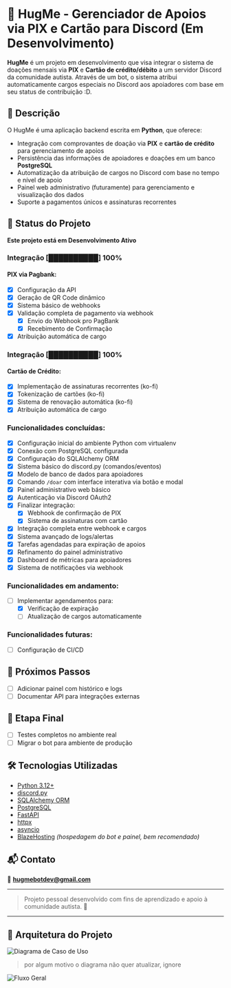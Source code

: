 # 🤗 HugMe - Gerenciador de Apoios via PIX e Cartão para Discord (Em Desenvolvimento)

**HugMe** é um projeto em desenvolvimento que visa integrar o sistema de doações mensais via **PIX** e **Cartão de crédito/débito** a um servidor Discord da comunidade autista. Através de um bot, o sistema atribui automaticamente cargos especiais no Discord aos apoiadores com base em seu status de contribuição \:D.

## 📌 Descrição
O HugMe é uma aplicação backend escrita em **Python**, que oferece:
- Integração com comprovantes de doação via **PIX** e **cartão de crédito** para gerenciamento de apoios
- Persistência das informações de apoiadores e doações em um banco **PostgreSQL**
- Automatização da atribuição de cargos no Discord com base no tempo e nível de apoio
- Painel web administrativo (futuramente) para gerenciamento e visualização dos dados
- Suporte a pagamentos únicos e assinaturas recorrentes

## 🚧 Status do Projeto
**Este projeto está em Desenvolvimento Ativo**

### Integração [██████████] **100%**
#### PIX via Pagbank:
- [x] Configuração da API 
- [x] Geração de QR Code dinâmico
- [x] Sistema básico de webhooks
- [x] Validação completa de pagamento via webhook
  - [x] Envio do Webhook pro PagBank
  - [x] Recebimento de Confirmação 
- [x] Atribuição automática de cargo
### Integração [██████████] **100%**
#### Cartão de Crédito:
- [x] Implementação de assinaturas recorrentes (ko-fi)
- [x] Tokenização de cartões (ko-fi)
- [x] Sistema de renovação automática (ko-fi)
- [x] Atribuição automática de cargo

### Funcionalidades concluídas:
- [x] Configuração inicial do ambiente Python com virtualenv
- [x] Conexão com PostgreSQL configurada
- [x] Configuração do SQLAlchemy ORM
- [x] Sistema básico do discord.py (comandos/eventos)
- [x] Modelo de banco de dados para apoiadores
- [x] Comando `/doar` com interface interativa via botão e modal
- [x] Painel administrativo web básico
- [x] Autenticação via Discord OAuth2
- [x] Finalizar integração:
  - [x] Webhook de confirmação de PIX
  - [x] Sistema de assinaturas com cartão
- [x] Integração completa entre webhook e cargos
- [x] Sistema avançado de logs/alertas
- [x] Tarefas agendadas para expiração de apoios
- [x] Refinamento do painel administrativo
- [x] Dashboard de métricas para apoiadores
- [x] Sistema de notificações via webhook

### Funcionalidades em andamento:

- [ ] Implementar agendamentos para:
  - [x] Verificação de expiração
  - [ ] Atualização de cargos automaticamente

### Funcionalidades futuras:
- [ ] Configuração de CI/CD

## 🧭 Próximos Passos

- [ ] Adicionar painel com histórico e logs
- [ ] Documentar API para integrações externas

## 🏁 Etapa Final
- [ ] Testes completos no ambiente real
- [ ] Migrar o bot para ambiente de produção

## 🛠 Tecnologias Utilizadas
- [Python 3.12+](https://www.python.org/)
- [discord.py](https://github.com/Rapptz/discord.py)
- [SQLAlchemy ORM](https://www.sqlalchemy.org/)
- [PostgreSQL](https://www.postgresql.org/)
- [FastAPI](https://fastapi.tiangolo.com/)
- [httpx](https://www.python-httpx.org/)
- [asyncio](https://docs.python.org/3/library/asyncio.html)
- [BlazeHosting](https://blazehosting.com.br/bots) *(hospedagem do bot e painel, bem recomendado)*

## 📬 Contato
📧 **[hugmebotdev@gmail.com](mailto:hugmebotdev@gmail.com)**

---
> Projeto pessoal desenvolvido com fins de aprendizado e apoio à comunidade autista. 💙
---
## 🧱 Arquitetura do Projeto
![Diagrama de Caso de Uso](https://www.plantuml.com/plantuml/dpng/TPFDRXCn4CVlVefHJo2K0qq_Q0-e8UKZGaYXLH7NgJr9hEnwLcDlE23UXOe3Jy0JvCKOiywo2ULc__tpU3x-lee99RLrPIfQ94WCufUh1CuBsUGvcBZseK716ceER5V2DK6Iben1crZWBhRR1_5SjXDN--1Z4dGiHJkwLO5gXFSyMlWZmAYhDtvtEfdFu9gekILQvyD-OqpE0iEo8dZ52RuQW3QInKXmD0lUUXHmZDkVsn-SRyBTzFcGUHqjLokIIvZFFWEtVGAPF1wIRqbGuECDJDbHfWiq7a9pOKinAjZW4ciAYVSYdWpXJoH-uUs_6PuUl4jXKCSlYWKx6s9J3XkI_BBb6cOJUFAkNNuWRShJWfyFyKaIVzzwfL6M707Rn3KcpIOdJUNAYxtQq0Ug0Fln9RzX-4Bt1RumtupPpHf6evUvruV2yQ5mRbGiwp7y6SD0EO7BhdychxEMRQ6YEiBevIprPYXo9WRNjJ4BBtNNODEpvNK5RYWs71CQi-VCGfm-gfuzgbwOFatjdOQ-BdC5Mv9mgCHuGCnxcsoA6nmRFUeAyz6oE2rAoJAnRc3614vKlY8lkiy2iBFVN_T54D8OeckAIcmyvWWf9_Ki3s_5lEwcltr8thAXu207FtoY_t80EI57O3lBbH8R5DIps3OiYM3xFHkn3TwXe_y5BHOhdt-OXiOlrjJp71eSvqvJp2Labm0LP_InhtJLrjLl)
> por algum motivo o diagrama não quer atualizar, ignore

![Fluxo Geral](https://www.plantuml.com/plantuml/dpng/ZLJFRZir4BxlKmova1n2xr5LDMrQgQ8L9LKBDpIn9wdfshFOtb1ucue3we4ZJx0lXhtnxhB4vTT3bFNucp_VvvavTnwjhtLPLE5V2LMXyV3ewkRDAXuPBzYFpsW4hr2o6vadFz06bb8hCm5q44xZw-Nz3QoK4snb2qZVmNoC-vRdMnLHuUjQPI4hekg1w2MY-aDHV0tNPVtA80bMZCsVpHyCUuLmV_DZqR63-LaajO0JoMYBy1ajtUq2xjXvYo3OR9NLASXqTNUP35wnULBqw-muOWS1cP9tqGVH5h2cdMepX9znANuiiCNcIlb-7I9B0dA-UGiwyCT4M-bW6kH_PdwP5Kd0M4EmBI1T1BynmI9SV5Xen-OGlOT6nWzSAg4y0dghDhLgSMrqjBkU_l3O2rWUW0S0OEqvIYfGa_6Kq-iEhS045wmvfMh-acCTWlXxiadGY8IRPURHD-pXD2Hpk2DzbXBsBRI0AnDrh2phoXUT6UQT_veyMuDWoLNiF6OefX0T0a8oeTYWaGnrgYT7z9Pt815KqC6sBCRydiYghHBOItmP9Samt2UWFMWsTHwtMs1J_ZRBLTl5XOgiLiurVvC3Z9DS332O7_Lu2paUdqkh48B8gSZzlwlEJ4pPPaQBFTActiaer9VgILSCXi6HtIl9zekTDaZPBwfH8oy5EOTmabXzJgPF2pIcyTt6D-yQTFFkROZeW00hLk7IaZiuTFEw9YF9gjzJj6-UlIx_q_KwDfQ3Y-RDAS4kqn3YcSHBPhrCegbTAh4xbA6l9aN67N-k9NwydKXlIBRp9b8jumAZ7BiwTNI_owRj4ymowHpvdtwn8e9EQrkUvHHS-XhBgChZ-XPa7pLJP7gDOMemkHuFsDLhfReobt4ljSiM_xSHuxkn0ugkyGgcmdAWDO27nhXLpYD86j2vFbkJvdtQd-uOcbN1-S3A7SP86VHgpyKv6LdhyXy0)
